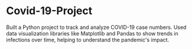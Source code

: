 # Covid-19-Project
Built a Python project to track and analyze COVID-19 case numbers. Used data visualization libraries like Matplotlib and Pandas to show trends in infections over time, helping to understand the pandemic's impact.
